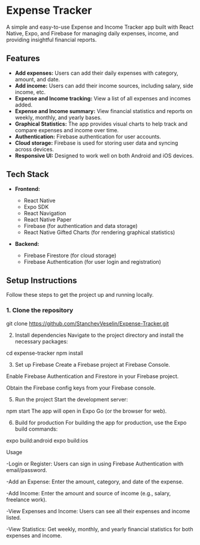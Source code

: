 # Expense Tracker

A simple and easy-to-use Expense and Income Tracker app built with React Native, Expo, and Firebase for managing daily expenses, income, and providing insightful financial reports.

## Features

- **Add expenses:** Users can add their daily expenses with category, amount, and date.
- **Add income:** Users can add their income sources, including salary, side income, etc.
- **Expense and Income tracking:** View a list of all expenses and incomes added.
- **Expense and Income summary:** View financial statistics and reports on weekly, monthly, and yearly bases.
- **Graphical Statistics:** The app provides visual charts to help track and compare expenses and income over time.
- **Authentication:** Firebase authentication for user accounts.
- **Cloud storage:** Firebase is used for storing user data and syncing across devices.
- **Responsive UI:** Designed to work well on both Android and iOS devices.

## Tech Stack

- **Frontend:**
  - React Native
  - Expo SDK
  - React Navigation
  - React Native Paper
  - Firebase (for authentication and data storage)
  - React Native Gifted Charts (for rendering graphical statistics)
  
- **Backend:**
  - Firebase Firestore (for cloud storage)
  - Firebase Authentication (for user login and registration)

## Setup Instructions

Follow these steps to get the project up and running locally.

### 1. Clone the repository

git clone https://github.com/StanchevVeselin/Expense-Tracker.git

2. Install dependencies
Navigate to the project directory and install the necessary packages:

cd expense-tracker
npm install

3. Set up Firebase
Create a Firebase project at Firebase Console.

Enable Firebase Authentication and Firestore in your Firebase project.

Obtain the Firebase config keys from your Firebase console.

5. Run the project
Start the development server:

npm start
The app will open in Expo Go (or the browser for web).

6. Build for production
For building the app for production, use the Expo build commands:

expo build:android
expo build:ios

Usage

-Login or Register: Users can sign in using Firebase Authentication with email/password.

-Add an Expense: Enter the amount, category, and date of the expense.

-Add Income: Enter the amount and source of income (e.g., salary, freelance work).

-View Expenses and Income: Users can see all their expenses and income listed.

-View Statistics: Get weekly, monthly, and yearly financial statistics for both expenses and income.
